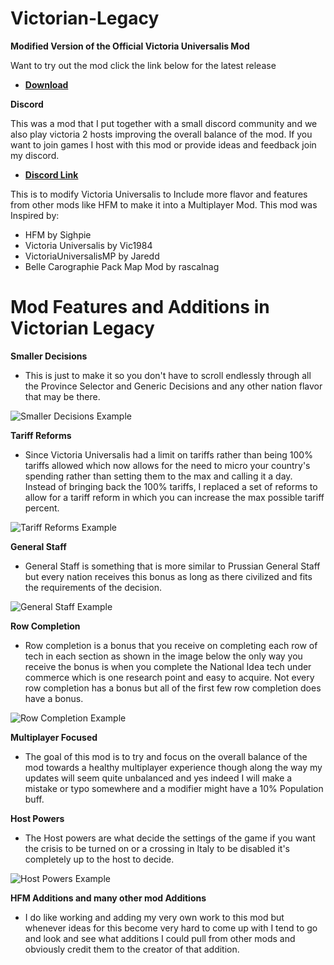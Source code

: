 # Victorian-Legacy

**Modified Version of the Official Victoria Universalis Mod**

Want to try out the mod click the link below for the latest release
* [**Download**](https://github.com/SF-Jake/Victoria-Universalis-Modified/releases)

**Discord**

This was a mod that I put together with a small discord community and we also play victoria 2 hosts improving the overall balance of the mod. If you want to join games I host with this mod or provide ideas and feedback join my discord.

* [**Discord Link**](https://discord.gg/38DP7vuqtA)

This is to modify Victoria Universalis to Include more flavor and features from other mods like HFM to make it into a Multiplayer Mod. 
This mod was Inspired by:
- HFM by Sighpie
- Victoria Universalis by Vic1984 
- VictoriaUniversalisMP by Jaredd
- Belle Carographie Pack Map Mod by rascalnag

# Mod Features and Additions in Victorian Legacy
**Smaller Decisions**
- This is just to make it so you don't have to scroll endlessly through all the Province Selector and Generic Decisions and any other nation flavor that may be there.

![Smaller Decisions Example](https://media.moddb.com/images/members/5/4563/4562559/profile/ScreenShot11.png)

**Tariff Reforms**
- Since Victoria Universalis had a limit on tariffs rather than being 100% tariffs allowed which now allows for the need to micro your country's spending rather than setting them to the max and calling it a day. Instead of bringing back the 100% tariffs, I replaced a set of reforms to allow for a tariff reform in which you can increase the max possible tariff percent.

![Tariff Reforms Example](https://media.moddb.com/images/members/5/4563/4562559/profile/ScreenShot17.png)

**General Staff**
- General Staff is something that is more similar to Prussian General Staff but every nation receives this bonus as long as there civilized and fits the requirements of the decision.

![General Staff Example](https://media.moddb.com/images/members/5/4563/4562559/profile/ScreenShot20.png)

**Row Completion**
- Row completion is a bonus that you receive on completing each row of tech in each section as shown in the image below the only way you receive the bonus is when you complete the National Idea tech under commerce which is one research point and easy to acquire. Not every row completion has a bonus but all of the first few row completion does have a bonus.

![Row Completion Example](https://media.moddb.com/images/members/5/4563/4562559/profile/ScreenShot22.png)

**Multiplayer Focused**
- The goal of this mod is to try and focus on the overall balance of the mod towards a healthy multiplayer experience though along the way my updates will seem quite unbalanced and yes indeed I will make a mistake or typo somewhere and a modifier might have a 10% Population buff.

**Host Powers**
- The Host powers are what decide the settings of the game if you want the crisis to be turned on or a crossing in Italy to be disabled it's completely up to the host to decide.

![Host Powers Example](https://media.moddb.com/images/members/5/4563/4562559/profile/ScreenShot23.png)

**HFM Additions and many other mod Additions**
- I do like working and adding my very own work to this mod but whenever ideas for this become very hard to come up with I tend to go and look and see what additions I could pull from other mods and obviously credit them to the creator of that addition.
